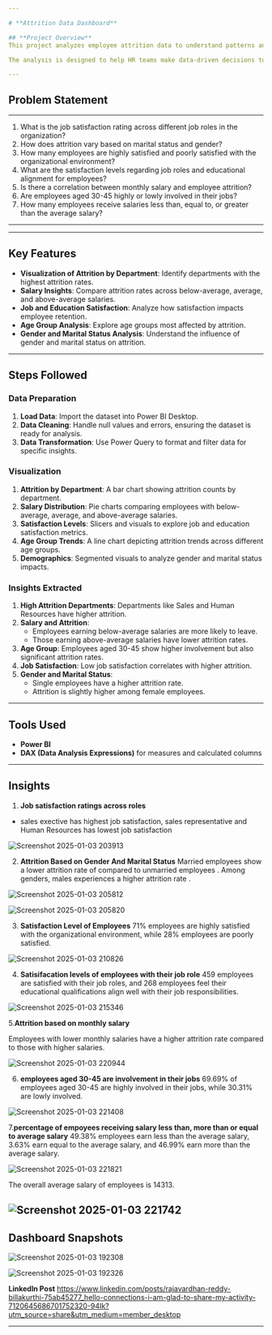 ```yaml
---

# **Attrition Data Dashboard**  

## **Project Overview**  
This project analyzes employee attrition data to understand patterns and identify key factors driving employee turnover. Using **Power BI**, the dashboard provides insights into various attributes such as age, salary, job roles, and satisfaction levels.  

The analysis is designed to help HR teams make data-driven decisions to reduce attrition and improve employee satisfaction.  

---
```


## **Problem Statement**  

--- 

1. What is the job satisfaction rating across different job roles in the organization?  
2. How does attrition vary based on marital status and gender?  
3. How many employees are highly satisfied and poorly satisfied with the organizational environment?  
4. What are the satisfaction levels regarding job roles and educational alignment for employees?  
5. Is there a correlation between monthly salary and employee attrition?  
6. Are employees aged 30-45 highly or lowly involved in their jobs?  
7. How many employees receive salaries less than, equal to, or greater than the average salary?  

---








---

## **Key Features**  
- **Visualization of Attrition by Department**: Identify departments with the highest attrition rates.  
- **Salary Insights**: Compare attrition rates across below-average, average, and above-average salaries.  
- **Job and Education Satisfaction**: Analyze how satisfaction impacts employee retention.  
- **Age Group Analysis**: Explore age groups most affected by attrition.  
- **Gender and Marital Status Analysis**: Understand the influence of gender and marital status on attrition.  

---

## **Steps Followed**  

### **Data Preparation**  
1. **Load Data**: Import the dataset into Power BI Desktop.  
2. **Data Cleaning**: Handle null values and errors, ensuring the dataset is ready for analysis.  
3. **Data Transformation**: Use Power Query to format and filter data for specific insights.  

### **Visualization**  
1. **Attrition by Department**: A bar chart showing attrition counts by department.  
2. **Salary Distribution**: Pie charts comparing employees with below-average, average, and above-average salaries.  
3. **Satisfaction Levels**: Slicers and visuals to explore job and education satisfaction metrics.  
4. **Age Group Trends**: A line chart depicting attrition trends across different age groups.  
5. **Demographics**: Segmented visuals to analyze gender and marital status impacts.  

### **Insights Extracted**  
1. **High Attrition Departments**: Departments like Sales and Human Resources have higher attrition.  
2. **Salary and Attrition**:  
   - Employees earning below-average salaries are more likely to leave.  
   - Those earning above-average salaries have lower attrition rates.  
3. **Age Group**: Employees aged 30-45 show higher involvement but also significant attrition rates.  
4. **Job Satisfaction**: Low job satisfaction correlates with higher attrition.  
5. **Gender and Marital Status**:  
   - Single employees have a higher attrition rate.  
   - Attrition is slightly higher among female employees.  

---

## **Tools Used**  
- **Power BI**  
- **DAX (Data Analysis Expressions)** for measures and calculated columns  

---

## **Insights**   

1. **Job satisfaction ratings across roles**
- sales exective has highest job satisfaction, sales representative and Human Resources has lowest job satisfaction


![Screenshot 2025-01-03 203913](https://github.com/user-attachments/assets/2795bb40-dca9-4e47-9af6-d838683b0598)



  
   
     
     
2. **Attrition Based on Gender And Marital Status**
Married employees show a lower attrition rate of  compared to unmarried employees . Among genders, males  experiences a higher attrition rate .  
     
        
      
![Screenshot 2025-01-03 205812](https://github.com/user-attachments/assets/d2b36959-755a-440d-8f24-9035e1568203)

![Screenshot 2025-01-03 205820](https://github.com/user-attachments/assets/f08e24f8-d86b-4d17-b1a4-272f6899a4f4)



3. **Satisfaction Level of Employees**
 71% employees are highly satisfied with the organizational environment, while 28% employees are poorly satisfied. 


    
 
![Screenshot 2025-01-03 210826](https://github.com/user-attachments/assets/d4b8f25a-ca17-497c-affa-c54314bec297)

4. **Satisifacation levels of employees with their job role**
 459 employees are satisfied with their job roles, and 268 employees  feel their educational qualifications align well with their job responsibilities.  
 
 
 ![Screenshot 2025-01-03 215346](https://github.com/user-attachments/assets/c89d3fa6-4ee7-479f-93d2-199f72b4f709)



 5.**Attrition based on monthly salary**
 
  Employees with lower monthly salaries  have a higher     attrition rate compared to those with higher salaries.
  

![Screenshot 2025-01-03 220944](https://github.com/user-attachments/assets/182a2283-f152-4948-aa4b-b5d9808c81d4)  

6. **employees aged 30-45 are  involvement in their jobs**
69.69% of employees aged 30-45 are highly involved in their jobs, while 30.31% are lowly involved.  

 
 ![Screenshot 2025-01-03 221408](https://github.com/user-attachments/assets/caa82aec-cb74-4a8d-ae78-b7e2f0fba970)
  
7.**percentage of empoyees receiving salary less than, more than or equal to average salary** 49.38% employees earn less than the average salary, 3.63% earn equal to the average salary, and 46.99% earn more than the average salary.

 ![Screenshot 2025-01-03 221821](https://github.com/user-attachments/assets/906219a8-eaf8-40f6-a47c-739df301a5b7)  

 The overall average salary of employees is 14313. 
  

![Screenshot 2025-01-03 221742](https://github.com/user-attachments/assets/794b01cc-a47f-49f9-8dfd-9b9a05763389) 
---

## **Dashboard Snapshots** 


![Screenshot 2025-01-03 192308](https://github.com/user-attachments/assets/ec4cc519-4b1a-4304-955c-e9a86db1c1b3)


![Screenshot 2025-01-03 192326](https://github.com/user-attachments/assets/10805954-09d9-4ed0-be1a-1bc49926052d)



**LinkedIn Post**
https://www.linkedin.com/posts/rajavardhan-reddy-billakurthi-75ab45277_hello-connections-i-am-glad-to-share-my-activity-7120645686701752320-94Ik?utm_source=share&utm_medium=member_desktop


---

